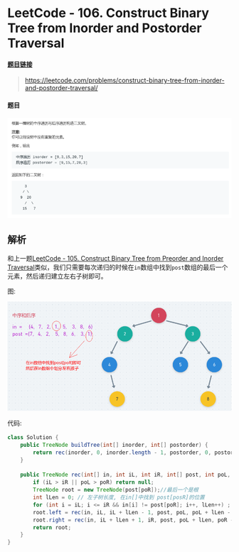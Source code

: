 # LeetCode - 106. Construct Binary Tree from Inorder and Postorder Traversal

#### [题目链接](https://leetcode.com/problems/construct-binary-tree-from-inorder-and-postorder-traversal/)

> https://leetcode.com/problems/construct-binary-tree-from-inorder-and-postorder-traversal/

#### 题目

![1554711156778](assets/1554711156778.png)

## 解析

和上一题[LeetCode - 105. Construct Binary Tree from Preorder and Inorder Traversal](https://github.com/ZXZxin/ZXBlog/blob/master/%E5%88%B7%E9%A2%98/LeetCode/Tree/LeetCode%20-%20105.%20Construct%20Binary%20Tree%20from%20Preorder%20and%20Inorder%20Traversal.md)类似，我们只需要每次递归的时候在`in`数组中找到`post`数组的最后一个元素，然后递归建立左右子树即可。

图:

![1554711504651](assets/1554711504651.png)

代码:

```java
class Solution {
    public TreeNode buildTree(int[] inorder, int[] postorder) {
        return rec(inorder, 0, inorder.length - 1, postorder, 0, postorder.length - 1);
    }

    public TreeNode rec(int[] in, int iL, int iR, int[] post, int poL, int poR) {
        if (iL > iR || poL > poR) return null;
        TreeNode root = new TreeNode(post[poR]);//最后一个是根
        int lLen = 0; // 左子树长度, 在in[]中找到 post[posR]的位置
        for (int i = iL; i <= iR && in[i] != post[poR]; i++, lLen++) ;
        root.left = rec(in, iL, iL + lLen - 1, post, poL, poL + lLen - 1);
        root.right = rec(in, iL + lLen + 1, iR, post, poL + lLen, poR - 1);
        return root;
    }
}
```

